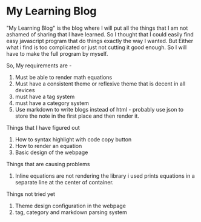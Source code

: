 # My Learning Blog
"My Learning Blog" is the blog where I will put all the things that I am not ashamed of sharing that I have learned. So I thought that I could easily find easy javascript program that do things exactly the way I wanted. But Either what i find is too complicated or just not cutting it good enough. So I will have to make the full program by myself.

So, My requirements are - 
1. Must be able to render math equations
2. Must have a consistent theme or reflexive theme that is decent in all devices
3. must have a tag system
4. must have a category system
5. Use markdown to write blogs instead of html - probably use json to store the note in the first place and then render it.

Things that I have figured out
1. How to syntax highlight with code copy button 
2. How to render an equation
3. Basic design of the webpage

Things that are causing problems
1. Inline equations are not rendering the library i used prints equations in a separate line at the center of container.


Things not tried yet
1. Theme design configuration in the webpage
2. tag, category and markdown parsing system 